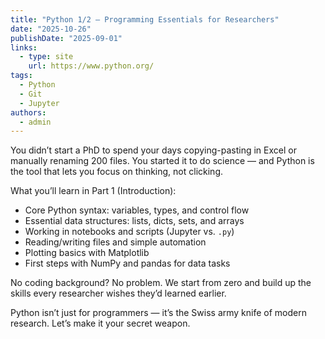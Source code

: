```yaml
---
title: "Python 1/2 — Programming Essentials for Researchers"
date: "2025-10-26"
publishDate: "2025-09-01"
links:
  - type: site
    url: https://www.python.org/
tags:
  - Python
  - Git
  - Jupyter
authors:
  - admin
---
```


You didn’t start a PhD to spend your days copying-pasting in Excel or manually renaming 200 files. You started it to do science — and Python is the tool that lets you focus on thinking, not clicking.

What you’ll learn in Part 1 (Introduction):

- Core Python syntax: variables, types, and control flow
- Essential data structures: lists, dicts, sets, and arrays
- Working in notebooks and scripts (Jupyter vs. `.py`)
- Reading/writing files and simple automation
- Plotting basics with Matplotlib
- First steps with NumPy and pandas for data tasks

No coding background? No problem. We start from zero and build up the skills every researcher wishes they’d learned earlier.

Python isn’t just for programmers — it’s the Swiss army knife of modern research. Let’s make it your secret weapon.

<!--more-->
